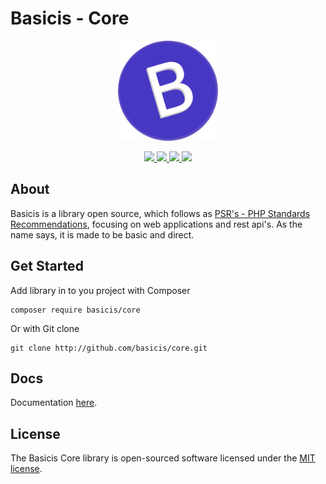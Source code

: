 
# Basicis - Core

<p align="center">
    <img width="160" src="public/img/logo.png"/>
</p>

<p align="center">
    <a title="Latest stable Version" href="https://packagist.org/packages/basicis/core" >
        <img src="https://poser.pugx.org/basicis/core/version" />
    </a>
    <a title="Total Downloads" href="https://packagist.org/packages/basicis/core" >
        <img src="https://poser.pugx.org/basicis/core/downloads" />
    </a>
    <a title="Dependents" href="https://packagist.org/packages/basicis/core" >
        <img src="https://poser.pugx.org/basicis/core/dependents" />
    </a>
    <a title="MIT license" href="#License" >
        <img src="https://poser.pugx.org/basicis/core/license" />
    </a>
</p>


## About
Basicis is a library open source, which follows as [PSR's - PHP Standards Recommendations](https://www.php-fig.org/psr), focusing on web applications and rest api's.
As the name says, it is made to be basic and direct.

## Get Started

Add library in to you project with Composer
```
composer require basicis/core
```
Or with Git clone
```
git clone http://github.com/basicis/core.git
```

## Docs
Documentation [here](https://basicis.github.io/core/).

## License

The Basicis Core library is open-sourced software licensed under the [MIT license](https://opensource.org/licenses/MIT).
